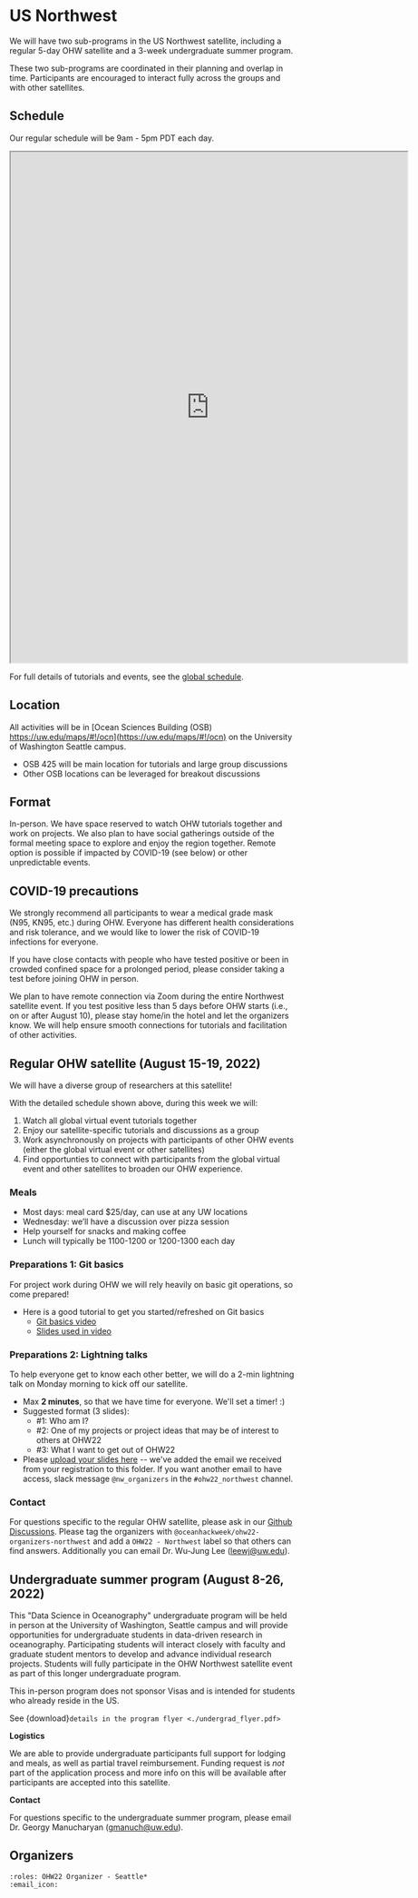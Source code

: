 # US Northwest

We will have two sub-programs in the US Northwest satellite, including a regular 5-day OHW satellite and a 3-week undergraduate summer program. 

These two sub-programs are coordinated in their planning and overlap in time. Participants are encouraged to interact fully across the groups and with other satellites.

## Schedule

Our regular schedule will be 9am - 5pm PDT each day. 

<iframe width=700 height=900 src="https://docs.google.com/spreadsheets/d/e/2PACX-1vQSK-BFmCaqDp04f6Kfc1tWNIHFDaxHclqe-2Rb4vNlt0we2bqXednUJ_Zk2sRoeqd5nxqsEvJHjYfm/pubhtml?gid=2096421604&amp;single=true&amp;widget=true&amp;headers=false"></iframe>

For full details of tutorials and events, see the [global schedule](../schedule.md).

## Location
All activities will be in [Ocean Sciences Building (OSB) https://uw.edu/maps/#!/ocn](https://uw.edu/maps/#!/ocn) on the University of Washington Seattle campus.
- OSB 425 will be main location for tutorials and large group discussions
- Other OSB locations can be leveraged for breakout discussions

## Format

In-person. We have space reserved to watch OHW tutorials together and work on projects. We also plan to have social gatherings outside of the formal meeting space to explore and enjoy the region together. Remote option is possible if impacted by COVID-19 (see below) or other unpredictable events.

## COVID-19 precautions

We strongly recommend all participants to wear a medical grade mask (N95, KN95, etc.) during OHW. Everyone has different health considerations and risk tolerance, and we would like to lower the risk of COVID-19 infections for everyone. 

If you have close contacts with people who have tested positive or been in crowded confined space for a prolonged period, please consider taking a test before joining OHW in person.

We plan to have remote connection via Zoom during the entire Northwest satellite event. If you test positive less than 5 days before OHW starts (i.e., on or after August 10), please stay home/in the hotel and let the organizers know. We will help ensure smooth connections for tutorials and facilitation of other activities. 




## Regular OHW satellite (August 15-19, 2022)

<!-- 
We welcome participants from all career stages and encourage applications from graduate students, postdocs and early career researchers. Advanced undergrad students with background in oceanography and data science are also welcome. 
 -->

We will have a diverse group of researchers at this satellite!

With the detailed schedule shown above, during this week we will:

1. Watch all global virtual event tutorials together
2. Enjoy our satellite-specific tutorials and discussions as a group
3. Work asynchronously on projects with participants of other OHW events (either the global virtual event or other satellites)
4. Find opportunties to connect with participants from the global virtual event and other satellites to broaden our OHW experience.


### Meals
  - Most days: meal card $25/day, can use at any UW locations
  - Wednesday: we’ll have a discussion over pizza session
  - Help yourself for snacks and making coffee
  - Lunch will typically be 1100-1200 or 1200-1300 each day

<!-- 
We are able to provide lodging for a small number of participants who need to travel within the US Northwest region to the event. Funding request is _not_ part of the application process and more info on this will be available after participants are accepted into this satellite.
 -->


### Preparations 1: Git basics
For project work during OHW we will rely heavily on basic git operations, so come prepared!

- Here is a good tutorial to get you started/refreshed on Git basics
  - [Git basics video](https://www.youtube.com/watch?v=Bc5BO9gPC9w)
  - [Slides used in video](https://docs.google.com/presentation/d/17h4m6gTG8mRfWaQR3nOn6LPR3hQdCgWzH2hPzpCtyFU/edit#slide=id.p1)


### Preparations 2: Lightning talks
To help everyone get to know each other better, we will do a 2-min lightning talk on Monday morning to kick off our satellite.
- Max **2 minutes**, so that we have time for everyone. We'll set a timer! :)
- Suggested format (3 slides):
  - #1: Who am I?
  - #2: One of my projects or project ideas that may be of interest to others at OHW22
  - #3: What I want to get out of OHW22
- Please [upload your slides here](https://drive.google.com/drive/folders/1x_Z0qw7xE6BEDtlvCyDHTb-WbCFMzd9X?usp=sharing) -- we've added the email we received from your registration to this folder. If you want another email to have access, slack message `@nw_organizers` in the `#ohw22_northwest` channel.

 
### Contact

For questions specific to the regular OHW satellite, please ask in our [Github Discussions](https://github.com/orgs/oceanhackweek/discussions/categories/q-a?discussions_q=category%3AQ%26A+label%3A%22OHW22+-+Northwest%22). Please tag the organizers with `@oceanhackweek/ohw22-organizers-northwest` and add a `OHW22 - Northwest` label so that others can find answers. Additionally you can email Dr. Wu-Jung Lee (leewj@uw.edu).


## Undergraduate summer program (August 8-26, 2022)

This "Data Science in Oceanography" undergraduate program will be held in person at the University of Washington, Seattle campus and will provide opportunities for undergraduate students in data-driven research in oceanography. Participating students will interact closely with faculty and graduate student mentors to develop and advance individual research projects. Students will fully participate in the OHW Northwest satellite event as part of this longer undergraduate program.

This in-person program does not sponsor Visas and is intended for students who already reside in the US.

See {download}`details in the program flyer <./undergrad_flyer.pdf>`

**Logistics**

We are able to provide undergraduate participants full support for lodging and meals, as well as partial travel reimbursement. Funding request is _not_ part of the application process and more info on this will be available after participants are accepted into this satellite.

**Contact**

For questions specific to the undergraduate summer program, please email Dr. Georgy Manucharyan (gmanuch@uw.edu).


## Organizers

```{ohw-team}
:roles: OHW22 Organizer - Seattle*
:email_icon:
```

